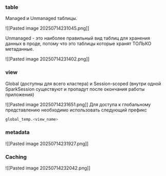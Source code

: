 ### table
Managed и Unmanaged таблицы.

![[Pasted image 20250714231045.png]]

Unmanaged - это наиболее правильный вид таблиц для хранения данных в проде, потому что это таблицы которые хранят ТОЛЬКО метаданные.

![[Pasted image 20250714231402.png]]

### view
Global (доступны для всего кластера) и Session-scoped (внутри одной SparkSession существуют и пропадут после окончания работы приложения)

![[Pasted image 20250714231651.png]]
Для доступа к глобальному представлению необходимо использовать следующий префикс
```python
global_temp.<view_name>
```
### metadata
![[Pasted image 20250714231927.png]]

### Caching
![[Pasted image 20250714232042.png]]